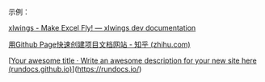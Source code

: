 示例：

[xlwings - Make Excel Fly! — xlwings dev documentation](https://docs.xlwings.org/en/stable/)

[用Github Page快速创建项目文档网站 - 知乎 (zhihu.com)](https://zhuanlan.zhihu.com/p/323457078)

[[Your awesome title · Write an awesome description for your new site here (rundocs.github.io)](https://rundocs.github.io/starter/)](https://rundocs.io/)

